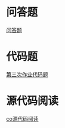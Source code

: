 # 问答题

[问答题](./questions/)


# 代码题

[第三次作业代码题](./code.md)


# 源代码阅读

[co源代码阅读](./co/index.js "co源代码阅读")
